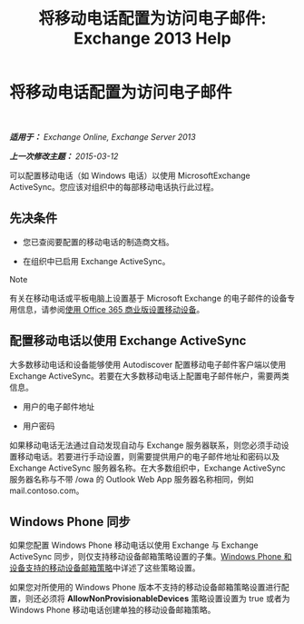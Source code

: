 ﻿---
title: '将移动电话配置为访问电子邮件: Exchange 2013 Help'
TOCTitle: 将移动电话配置为访问电子邮件
ms:assetid: 8d6e2cea-265a-43d9-a074-076f35658436
ms:mtpsurl: https://technet.microsoft.com/zh-cn/library/Bb123704(v=EXCHG.150)
ms:contentKeyID: 52061371
ms.date: 01/11/2018
mtps_version: v=EXCHG.150
ms.translationtype: HT
---

# 将移动电话配置为访问电子邮件

 

_**适用于：** Exchange Online, Exchange Server 2013_

_**上一次修改主题：** 2015-03-12_

可以配置移动电话（如 Windows 电话）以使用 MicrosoftExchange ActiveSync。您应该对组织中的每部移动电话执行此过程。

## 先决条件

  - 您已查阅要配置的移动电话的制造商文档。

  - 在组织中已启用 Exchange ActiveSync。

> [!NOTE]  
> 有关在移动电话或平板电脑上设置基于 Microsoft Exchange 的电子邮件的设备专用信息，请参阅<a href="https://support.office.com/zh-cn/article/set-up-a-mobile-device-using-office-365-for-business-7dabb6cb-0046-40b6-81fe-767e0b1f014f">使用 Office 365 商业版设置移动设备</a>。


## 配置移动电话以使用 Exchange ActiveSync

大多数移动电话和设备能够使用 Autodiscover 配置移动电子邮件客户端以使用 Exchange ActiveSync。若要在大多数移动电话上配置电子邮件帐户，需要两类信息。

  - 用户的电子邮件地址

  - 用户密码

如果移动电话无法通过自动发现自动与 Exchange 服务器联系，则您必须手动设置移动电话。若要进行手动设置，则需要提供用户的电子邮件地址和密码以及 Exchange ActiveSync 服务器名称。在大多数组织中，Exchange ActiveSync 服务器名称与不带 /owa 的 Outlook Web App 服务器名称相同，例如 mail.contoso.com。

## Windows Phone 同步

如果您配置 Windows Phone 移动电话以使用 Exchange 与 Exchange ActiveSync 同步，则仅支持移动设备邮箱策略设置的子集。[Windows Phone 和设备支持的移动设备邮箱策略](supported-mobile-device-mailbox-policies-for-windows-phones-and-devices-exchange-2013-help.md)中详述了这些策略设置。

如果您对所使用的 Windows Phone 版本不支持的移动设备邮箱策略设置进行配置，则还必须将 **AllowNonProvisionableDevices** 策略设置设置为 true 或者为 Windows Phone 移动电话创建单独的移动设备邮箱策略。

